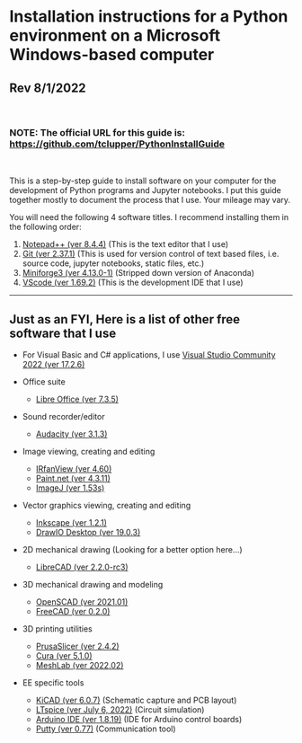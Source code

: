 # Installation instructions for a Python environment on a Microsoft Windows-based computer
## Rev 8/1/2022
<br>

### NOTE: The official URL for this guide is:  https://github.com/tclupper/PythonInstallGuide 
<br>

This is a step-by-step guide to install software on your computer for the development of Python programs and Jupyter notebooks.  I put this guide together mostly to document the process that I use.  Your mileage may vary.

You will need the following 4 software titles. I recommend installing them in the following order:

1) [Notepad++ (ver 8.4.4)](NotepadPlusPlus.md) (This is the text editor that I use)
2) [Git (ver 2.37.1)](Git.md)  (This is used for version control of text based files, i.e. source code, jupyter notebooks, static files, etc.)
3) [Miniforge3 (ver 4.13.0-1)](Miniforge.md)  (Stripped down version of Anaconda)
4) [VScode (ver 1.69.2)](VScode.md)  (This is the development IDE that I use)
---
## Just as an FYI, Here is a list of other free software that I use
* For Visual Basic and C# applications, I use [Visual Studio Community 2022 (ver 17.2.6)](https://visualstudio.microsoft.com/vs/community)

* Office suite
    * [Libre Office (ver 7.3.5)](https://www.libreoffice.org)
* Sound recorder/editor
    * [Audacity (ver 3.1.3)](https://www.audacityteam.org)
* Image viewing, creating and editing
    * [IRfanView (ver 4.60)](https://www.irfanview.com)
    * [Paint.net (ver 4.3.11)](https://www.getpaint.net)
    * [ImageJ (ver 1.53s)](https://imagej.nih.gov/ij/)
* Vector graphics viewing, creating and editing
    * [Inkscape (ver 1.2.1)](https://inkscape.org)
    * [DrawIO Desktop (ver 19.0.3)](https://github.com/jgraph/drawio-desktop/releases)
* 2D mechanical drawing (Looking for a better option here...)
    * [LibreCAD (ver 2.2.0-rc3)](https://github.com/LibreCAD/LibreCAD/releases)
* 3D mechanical drawing and modeling
    * [OpenSCAD (ver 2021.01)](https://openscad.org/downloads.html)
    * [FreeCAD (ver 0.2.0)](https://www.freecadweb.org)
* 3D printing utilities
    * [PrusaSlicer (ver 2.4.2)](https://www.prusa3d.com/prusaslicer)
    * [Cura (ver 5.1.0)](https://ultimaker.com/software/ultimaker-cura)
    * [MeshLab (ver 2022.02)](https://www.meshlab.net)
* EE specific tools
    * [KiCAD (ver 6.0.7)](https://kicad.org) (Schematic capture and PCB layout)
    * [LTspice (ver July 6, 2022)](https://www.analog.com/en/design-center/design-tools-and-calculators/ltspice-simulator.html) (Circuit simulation)
    * [Arduino IDE (ver 1.8.19)](https://www.arduino.cc/en/software) (IDE for Arduino control boards)
    * [Putty (ver 0.77)](https://www.putty.org) (Communication tool)
